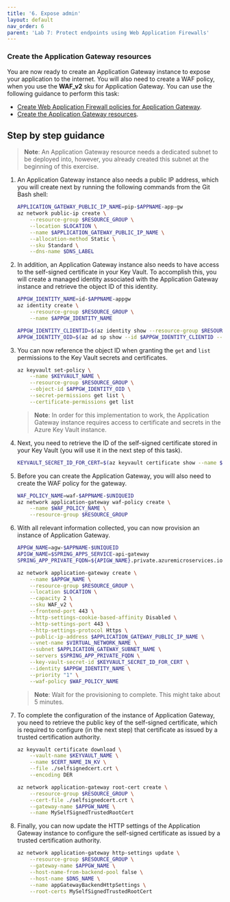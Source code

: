 ```yaml
---
title: '6. Expose admin'
layout: default
nav_order: 6
parent: 'Lab 7: Protect endpoints using Web Application Firewalls'
---
```


### Create the Application Gateway resources

You are now ready to create an Application Gateway instance to expose your application to the internet. You will also need to create a WAF policy, when you use the **WAF_v2** sku for Application Gateway. You can use the following guidance to perform this task:

- [Create Web Application Firewall policies for Application Gateway](https://docs.microsoft.com/azure/web-application-firewall/ag/create-waf-policy-ag).
- [Create the Application Gateway resources](https://learn.microsoft.com/azure/spring-apps/expose-apps-gateway-end-to-end-tls?tabs=self-signed-cert%2Cself-signed-cert-2#create-network-resources).

## Step by step guidance

   > **Note**: An Application Gateway resource needs a dedicated subnet to be deployed into, however, you already created this subnet at the beginning of this exercise.

1. An Application Gateway instance also needs a public IP address, which you will create next by running the following commands from the Git Bash shell:

   ```bash
   APPLICATION_GATEWAY_PUBLIC_IP_NAME=pip-$APPNAME-app-gw
   az network public-ip create \
       --resource-group $RESOURCE_GROUP \
       --location $LOCATION \
       --name $APPLICATION_GATEWAY_PUBLIC_IP_NAME \
       --allocation-method Static \
       --sku Standard \
       --dns-name $DNS_LABEL
   ```

1. In addition, an Application Gateway instance also needs to have access to the self-signed certificate in your Key Vault. To accomplish this, you will create a managed identity associated with the Application Gateway instance and retrieve the object ID of this identity.

   ```bash
   APPGW_IDENTITY_NAME=id-$APPNAME-appgw
   az identity create \
       --resource-group $RESOURCE_GROUP \
       --name $APPGW_IDENTITY_NAME

   APPGW_IDENTITY_CLIENTID=$(az identity show --resource-group $RESOURCE_GROUP --name $APPGW_IDENTITY_NAME --query clientId --output tsv)
   APPGW_IDENTITY_OID=$(az ad sp show --id $APPGW_IDENTITY_CLIENTID --query id --output tsv)
   ```

1. You can now reference the object ID when granting the `get` and `list` permissions to the Key Vault secrets and certificates.

   ```bash
   az keyvault set-policy \
       --name $KEYVAULT_NAME \
       --resource-group $RESOURCE_GROUP \
       --object-id $APPGW_IDENTITY_OID \
       --secret-permissions get list \
       --certificate-permissions get list
   ```

   > **Note**: In order for this implementation to work, the Application Gateway instance requires access to certificate and secrets in the Azure Key Vault instance.

1. Next, you need to retrieve the ID of the self-signed certificate stored in your Key Vault (you will use it in the next step of this task).

   ```bash
   KEYVAULT_SECRET_ID_FOR_CERT=$(az keyvault certificate show --name $CERT_NAME_IN_KV --vault-name $KEYVAULT_NAME --query sid --output tsv)
   ```

1. Before you can create the Application Gateway, you will also need to create the WAF policy for the gateway.

    ```bash
    WAF_POLICY_NAME=waf-$APPNAME-$UNIQUEID
    az network application-gateway waf-policy create \
        --name $WAF_POLICY_NAME \
        --resource-group $RESOURCE_GROUP
    ```
    
1. With all relevant information collected, you can now provision an instance of Application Gateway.

   ```bash
   APPGW_NAME=agw-$APPNAME-$UNIQUEID
   APIGW_NAME=$SPRING_APPS_SERVICE-api-gateway
   SPRING_APP_PRIVATE_FQDN=${APIGW_NAME}.private.azuremicroservices.io

   az network application-gateway create \
       --name $APPGW_NAME \
       --resource-group $RESOURCE_GROUP \
       --location $LOCATION \
       --capacity 2 \
       --sku WAF_v2 \
       --frontend-port 443 \
       --http-settings-cookie-based-affinity Disabled \
       --http-settings-port 443 \
       --http-settings-protocol Https \
       --public-ip-address $APPLICATION_GATEWAY_PUBLIC_IP_NAME \
       --vnet-name $VIRTUAL_NETWORK_NAME \
       --subnet $APPLICATION_GATEWAY_SUBNET_NAME \
       --servers $SPRING_APP_PRIVATE_FQDN \
       --key-vault-secret-id $KEYVAULT_SECRET_ID_FOR_CERT \
       --identity $APPGW_IDENTITY_NAME \
       --priority "1" \
       --waf-policy $WAF_POLICY_NAME
   ```

   > **Note**: Wait for the provisioning to complete. This might take about 5 minutes.

1. To complete the configuration of the instance of Application Gateway, you need to retrieve the public key of the self-signed certificate, which is required to configure (in the next step) that certificate as issued by a trusted certification authority.

   ```bash
   az keyvault certificate download \
       --vault-name $KEYVAULT_NAME \
       --name $CERT_NAME_IN_KV \
       --file ./selfsignedcert.crt \
       --encoding DER

   az network application-gateway root-cert create \
       --resource-group $RESOURCE_GROUP \
       --cert-file ./selfsignedcert.crt \
       --gateway-name $APPGW_NAME \
       --name MySelfSignedTrustedRootCert
   ```

1. Finally, you can now update the HTTP settings of the Application Gateway instance to configure the self-signed certificate as issued by a trusted certification authority.

   ```bash
   az network application-gateway http-settings update \
       --resource-group $RESOURCE_GROUP \
       --gateway-name $APPGW_NAME \
       --host-name-from-backend-pool false \
       --host-name $DNS_NAME \
       --name appGatewayBackendHttpSettings \
       --root-certs MySelfSignedTrustedRootCert
   ```
